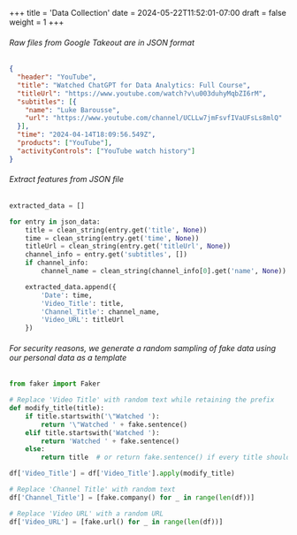 +++
title = 'Data Collection'
date = 2024-05-22T11:52:01-07:00
draft = false
weight = 1
+++

###### Raw files from Google Takeout are in JSON format

```JSON
{
  "header": "YouTube",
  "title": "Watched ChatGPT for Data Analytics: Full Course",
  "titleUrl": "https://www.youtube.com/watch?v\u003duhyMqbZI6rM",
  "subtitles": [{
    "name": "Luke Barousse",
    "url": "https://www.youtube.com/channel/UCLLw7jmFsvfIVaUFsLs8mlQ"
  }],
  "time": "2024-04-14T18:09:56.549Z",
  "products": ["YouTube"],
  "activityControls": ["YouTube watch history"]
}
```

###### Extract features from JSON file

```Python
extracted_data = []

for entry in json_data:
    title = clean_string(entry.get('title', None))
    time = clean_string(entry.get('time', None))
    titleUrl = clean_string(entry.get('titleUrl', None))
    channel_info = entry.get('subtitles', [])
    if channel_info:
        channel_name = clean_string(channel_info[0].get('name', None))

    extracted_data.append({
        'Date': time,
        'Video_Title': title,
        'Channel_Title': channel_name,
        'Video_URL': titleUrl
    })
```

###### For security reasons, we generate a random sampling of fake data using our personal data as a template

```Python
from faker import Faker

# Replace 'Video Title' with random text while retaining the prefix
def modify_title(title):
    if title.startswith('\"Watched '):
        return '\"Watched ' + fake.sentence()
    elif title.startswith('Watched '):
        return 'Watched ' + fake.sentence()
    else:
        return title  # or return fake.sentence() if every title should be modified

df['Video_Title'] = df['Video_Title'].apply(modify_title)

# Replace 'Channel Title' with random text
df['Channel_Title'] = [fake.company() for _ in range(len(df))]

# Replace 'Video URL' with a random URL
df['Video_URL'] = [fake.url() for _ in range(len(df))]
```

